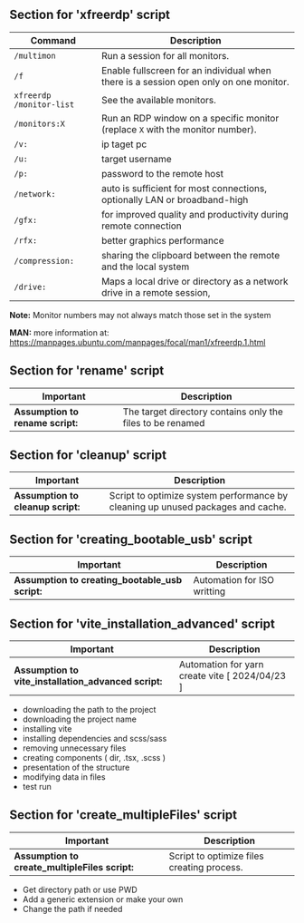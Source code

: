 
## Section for 'xfreerdp' script

| Command                                          | Description                                                                                          |
|--------------------------------------------------|------------------------------------------------------------------------------------------------------|
| `/multimon`                                      | Run a session for all monitors.                                                                      |
| `/f`                                             | Enable fullscreen for an individual when there is a session open only on one monitor.                |
| `xfreerdp /monitor-list`                         | See the available monitors.                                                                          |
| `/monitors:X`                                    | Run an RDP window on a specific monitor (replace `X` with the monitor number).                       |
| `/v:`                                            | ip taget pc                                                                                          |
| `/u:`                                            | target username                                                                                      |
| `/p:`                                            | password to the remote host                                                                          |
| `/network:`                                      | auto is sufficient for most connections, optionally LAN or broadband-high                            |
| `/gfx:`                                          | for improved quality and productivity during remote connection                                       |
| `/rfx:`                                          | better graphics performance                                                                          |
| `/compression:`                                  | sharing the clipboard between the remote and the local system                                        |
| `/drive:`                                        | Maps a local drive or directory as a network drive in a remote session,                              |


**Note:** Monitor numbers may not always match those set in the system

**MAN:** more information at: https://manpages.ubuntu.com/manpages/focal/man1/xfreerdp.1.html




## Section for 'rename' script


| Important                                        | Description                                                                                          |
|--------------------------------------------------|------------------------------------------------------------------------------------------------------|
| **Assumption to rename script:**                 | The target directory contains only the files to be renamed                                           |
 
 


## Section for 'cleanup' script


| Important                                        | Description                                                                                          |
|--------------------------------------------------|------------------------------------------------------------------------------------------------------|
| **Assumption to cleanup script:**                | Script to optimize system performance by cleaning up unused packages and cache.                      | 


## Section for 'creating_bootable_usb' script


| Important                                        | Description                                                                                          |
|--------------------------------------------------|------------------------------------------------------------------------------------------------------|
| **Assumption to creating_bootable_usb script:**       | Automation for ISO writting                                                                          |


## Section for 'vite_installation_advanced' script


| Important                                        | Description                                                                                          |
|--------------------------------------------------|------------------------------------------------------------------------------------------------------|
| **Assumption to vite_installation_advanced script:**       | Automation for yarn create vite [ 2024/04/23 ]                                                       |


* downloading the path to the project
* downloading the project name
* installing vite
* installing dependencies and scss/sass
* removing unnecessary files
* creating components ( dir, .tsx, .scss )
* presentation of the structure
* modifying data in files
* test run


## Section for 'create_multipleFiles' script


| Important                                        | Description                                                                                          |
|--------------------------------------------------|------------------------------------------------------------------------------------------------------|
| **Assumption to create_multipleFiles script:**   | Script to optimize files creating process.                                                           | 


* Get directory path or use PWD
* Add a generic extension or make your own
* Change the path if needed

